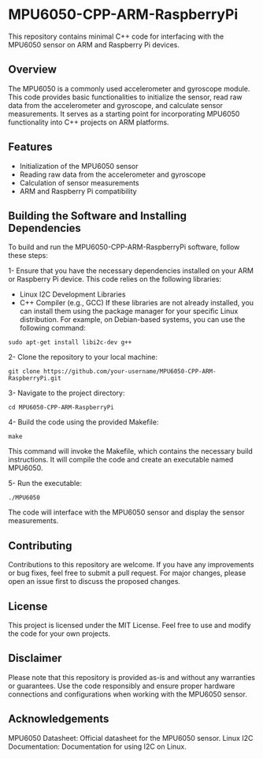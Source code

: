 # MPU6050-CPP-ARM-RaspberryPi

This repository contains minimal C++ code for interfacing with the MPU6050 sensor on ARM and Raspberry Pi devices.

## Overview

The MPU6050 is a commonly used accelerometer and gyroscope module. This code provides basic functionalities to initialize the sensor, read raw data from the accelerometer and gyroscope, and calculate sensor measurements. It serves as a starting point for incorporating MPU6050 functionality into C++ projects on ARM platforms.

## Features

- Initialization of the MPU6050 sensor
- Reading raw data from the accelerometer and gyroscope
- Calculation of sensor measurements
- ARM and Raspberry Pi compatibility

## Building the Software and Installing Dependencies
To build and run the MPU6050-CPP-ARM-RaspberryPi software, follow these steps:

1- Ensure that you have the necessary dependencies installed on your ARM or Raspberry Pi device. This code relies on the following libraries:

* Linux I2C Development Libraries
* C++ Compiler (e.g., GCC)
If these libraries are not already installed, you can install them using the package manager for your specific Linux distribution. For example, on Debian-based systems, you can use the following command:

```sudo apt-get install libi2c-dev g++```

2- Clone the repository to your local machine:

```git clone https://github.com/your-username/MPU6050-CPP-ARM-RaspberryPi.git```

3- Navigate to the project directory:

```cd MPU6050-CPP-ARM-RaspberryPi```

4- Build the code using the provided Makefile:

```make```

This command will invoke the Makefile, which contains the necessary build instructions. It will compile the code and create an executable named MPU6050.

5- Run the executable:

```./MPU6050```

The code will interface with the MPU6050 sensor and display the sensor measurements.

## Contributing
Contributions to this repository are welcome. If you have any improvements or bug fixes, feel free to submit a pull request. For major changes, please open an issue first to discuss the proposed changes.

## License
This project is licensed under the MIT License. Feel free to use and modify the code for your own projects.

## Disclaimer
Please note that this repository is provided as-is and without any warranties or guarantees. Use the code responsibly and ensure proper hardware connections and configurations when working with the MPU6050 sensor.

## Acknowledgements
MPU6050 Datasheet: Official datasheet for the MPU6050 sensor.
Linux I2C Documentation: Documentation for using I2C on Linux.
